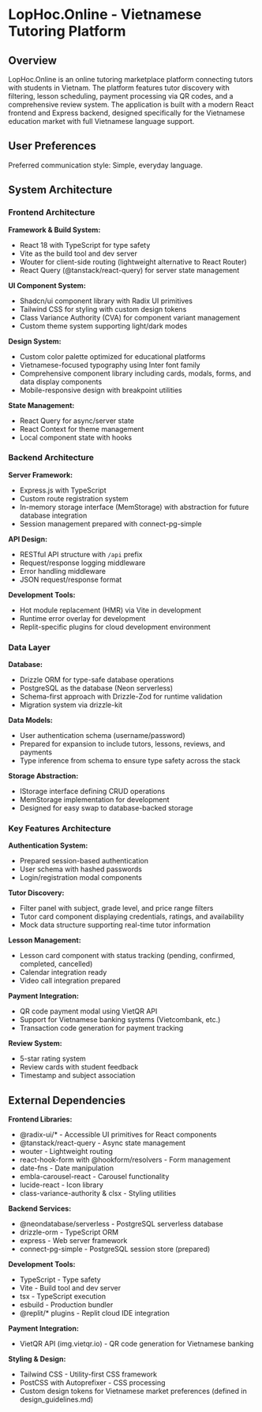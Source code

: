 # LopHoc.Online - Vietnamese Tutoring Platform

## Overview

LopHoc.Online is an online tutoring marketplace platform connecting tutors with students in Vietnam. The platform features tutor discovery with filtering, lesson scheduling, payment processing via QR codes, and a comprehensive review system. The application is built with a modern React frontend and Express backend, designed specifically for the Vietnamese education market with full Vietnamese language support.

## User Preferences

Preferred communication style: Simple, everyday language.

## System Architecture

### Frontend Architecture

**Framework & Build System:**
- React 18 with TypeScript for type safety
- Vite as the build tool and dev server
- Wouter for client-side routing (lightweight alternative to React Router)
- React Query (@tanstack/react-query) for server state management

**UI Component System:**
- Shadcn/ui component library with Radix UI primitives
- Tailwind CSS for styling with custom design tokens
- Class Variance Authority (CVA) for component variant management
- Custom theme system supporting light/dark modes

**Design System:**
- Custom color palette optimized for educational platforms
- Vietnamese-focused typography using Inter font family
- Comprehensive component library including cards, modals, forms, and data display components
- Mobile-responsive design with breakpoint utilities

**State Management:**
- React Query for async/server state
- React Context for theme management
- Local component state with hooks

### Backend Architecture

**Server Framework:**
- Express.js with TypeScript
- Custom route registration system
- In-memory storage interface (MemStorage) with abstraction for future database integration
- Session management prepared with connect-pg-simple

**API Design:**
- RESTful API structure with `/api` prefix
- Request/response logging middleware
- Error handling middleware
- JSON request/response format

**Development Tools:**
- Hot module replacement (HMR) via Vite in development
- Runtime error overlay for development
- Replit-specific plugins for cloud development environment

### Data Layer

**Database:**
- Drizzle ORM for type-safe database operations
- PostgreSQL as the database (Neon serverless)
- Schema-first approach with Drizzle-Zod for runtime validation
- Migration system via drizzle-kit

**Data Models:**
- User authentication schema (username/password)
- Prepared for expansion to include tutors, lessons, reviews, and payments
- Type inference from schema to ensure type safety across the stack

**Storage Abstraction:**
- IStorage interface defining CRUD operations
- MemStorage implementation for development
- Designed for easy swap to database-backed storage

### Key Features Architecture

**Authentication System:**
- Prepared session-based authentication
- User schema with hashed passwords
- Login/registration modal components

**Tutor Discovery:**
- Filter panel with subject, grade level, and price range filters
- Tutor card component displaying credentials, ratings, and availability
- Mock data structure supporting real-time tutor information

**Lesson Management:**
- Lesson card component with status tracking (pending, confirmed, completed, cancelled)
- Calendar integration ready
- Video call integration prepared

**Payment Integration:**
- QR code payment modal using VietQR API
- Support for Vietnamese banking systems (Vietcombank, etc.)
- Transaction code generation for payment tracking

**Review System:**
- 5-star rating system
- Review cards with student feedback
- Timestamp and subject association

## External Dependencies

**Frontend Libraries:**
- @radix-ui/* - Accessible UI primitives for React components
- @tanstack/react-query - Async state management
- wouter - Lightweight routing
- react-hook-form with @hookform/resolvers - Form management
- date-fns - Date manipulation
- embla-carousel-react - Carousel functionality
- lucide-react - Icon library
- class-variance-authority & clsx - Styling utilities

**Backend Services:**
- @neondatabase/serverless - PostgreSQL serverless database
- drizzle-orm - TypeScript ORM
- express - Web server framework
- connect-pg-simple - PostgreSQL session store (prepared)

**Development Tools:**
- TypeScript - Type safety
- Vite - Build tool and dev server
- tsx - TypeScript execution
- esbuild - Production bundler
- @replit/* plugins - Replit cloud IDE integration

**Payment Integration:**
- VietQR API (img.vietqr.io) - QR code generation for Vietnamese banking

**Styling & Design:**
- Tailwind CSS - Utility-first CSS framework
- PostCSS with Autoprefixer - CSS processing
- Custom design tokens for Vietnamese market preferences (defined in design_guidelines.md)